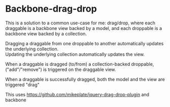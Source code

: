 # Backbone-drag-drop

This is a solution to a common use-case for me: drag/drop, where each draggable is a backbone view backed by a model, and each droppable is a backbone view backed by a collection.

Dragging a draggable from one droppable to another automatically updates the underlying collection.  
Updating the underlying collection automatically updates the view.

When a draggable is dragged (to/from) a collection-backed droppable, ("add"/"remove") is triggered on the draggable view.

When a draggable is successfully dragged, both the model and the view are triggered "drag"

This uses https://github.com/mikeplate/jquery-drag-drop-plugin and backbone
